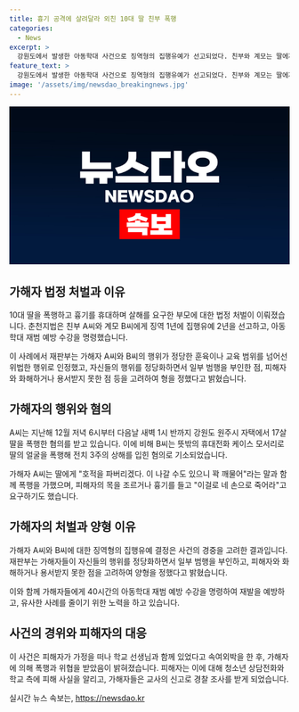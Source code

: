 ```yaml
---
title: 흉기 공격에 살려달라 외친 10대 딸 친부 폭행
categories:
  - News
excerpt: >
  강원도에서 발생한 아동학대 사건으로 징역형의 집행유예가 선고되었다. 친부와 계모는 딸에게 폭력을 행사하고 흉기를 사용했으며, 이에 대한 혐의로 기소됐다. 이에 대해 재판부는 피해자의 무단 외박 행위가 발단이었지만 가해자의 행위는 훈육을 벗어난 것으로 판단했다. 딸은 피해 발생 후 상담을 받았고, 교사의 신고로 경찰 조사를 받게 되었다. 가해자들은 일부 범행을 부인하고 자신들의 행위를 정당화하려고 했지만, 재판부는 이를 고려하여 징역 1년에 집행유예 2년을 선고했다. #아동학대 #폭행 #강원
feature_text: >
  강원도에서 발생한 아동학대 사건으로 징역형의 집행유예가 선고되었다. 친부와 계모는 딸에게 폭력을 행사하고 흉기를 사용했으며, 이에 대한 혐의로 기소됐다. 이에 대해 재판부는 피해자의 무단 외박 행위가 발단이었지만 가해자의 행위는 훈육을 벗어난 것으로 판단했다. 딸은 피해 발생 후 상담을 받았고, 교사의 신고로 경찰 조사를 받게 되었다. 가해자들은 일부 범행을 부인하고 자신들의 행위를 정당화하려고 했지만, 재판부는 이를 고려하여 징역 1년에 집행유예 2년을 선고했다. #아동학대 #폭행 #강원
image: '/assets/img/newsdao_breakingnews.jpg'
---
```


<p><img src="/assets/img/newsdao_breakingnews.jpg" alt="pcversion 속보" /></p>

<h2 data-ke-size="size26">가해자 법정 처벌과 이유</h2>

<p data-ke-size="size16">10대 딸을 폭행하고 흉기를 휴대하며 살해를 요구한 부모에 대한 법정 처벌이 이뤄졌습니다. 춘천지법은 친부 A씨와 계모 B씨에게 징역 1년에 집행유예 2년을 선고하고, 아동학대 재범 예방 수강을 명령했습니다.</p>

<p data-ke-size="size16">이 사례에서 재판부는 가해자 A씨와 B씨의 행위가 정당한 훈육이나 교육 범위를 넘어선 위법한 행위로 인정했고, 자신들의 행위를 정당화하면서 일부 범행을 부인한 점, 피해자와 화해하거나 용서받지 못한 점 등을 고려하여 형을 정했다고 밝혔습니다.</p>

<h2 data-ke-size="size26">가해자의 행위와 혐의</h2>

<p data-ke-size="size16">A씨는 지난해 12월 저녁 6시부터 다음날 새벽 1시 반까지 강원도 원주시 자택에서 17살 딸을 폭행한 혐의를 받고 있습니다. 이에 비해 B씨는 뜻밖의 휴대전화 케이스 모서리로 딸의 얼굴을 폭행해 전치 3주의 상해를 입힌 혐의로 기소되었습니다.</p>

<p data-ke-size="size16">가해자 A씨는 딸에게 "호적을 파버리겠다. 이 나갈 수도 있으니 꽉 깨물어"라는 말과 함께 폭행을 가했으며, 피해자의 목을 조르거나 흉기를 들고 "이걸로 네 손으로 죽어라"고 요구하기도 했습니다.</p>

<h2 data-ke-size="size26">가해자의 처벌과 양형 이유</h2>

<p data-ke-size="size16">가해자 A씨와 B씨에 대한 징역형의 집행유예 결정은 사건의 경중을 고려한 결과입니다. 재판부는 가해자들이 자신들의 행위를 정당화하면서 일부 범행을 부인하고, 피해자와 화해하거나 용서받지 못한 점을 고려하여 양형을 정했다고 밝혔습니다.</p>

<p data-ke-size="size16">이와 함께 가해자들에게 40시간의 아동학대 재범 예방 수강을 명령하여 재발을 예방하고, 유사한 사례를 줄이기 위한 노력을 하고 있습니다.</p>

<h2 data-ke-size="size26">사건의 경위와 피해자의 대응</h2>

<p data-ke-size="size16">이 사건은 피해자가 가정을 떠나 학교 선생님과 함께 있었다고 속여외박을 한 후, 가해자에 의해 폭행과 위협을 받았음이 밝혀졌습니다. 피해자는 이에 대해 청소년 상담전화와 학교 측에 피해 사실을 알리고, 가해자들은 교사의 신고로 경찰 조사를 받게 되었습니다.</p>
실시간 뉴스 속보는, <a href="https://newsdao.kr" rel="dofollow">https://newsdao.kr</a>


